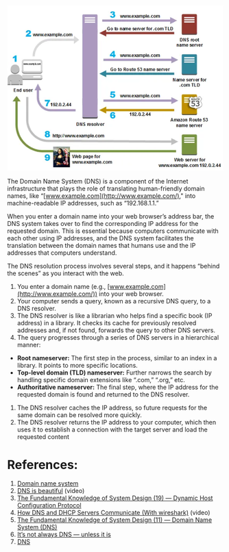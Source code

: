 ![Pasted image 20230826020031](../../_Attachments/Pasted%20image%2020230826020031.png)

The Domain Name System (DNS) is a component of the Internet infrastructure that plays the role of translating human-friendly domain names, like “[www.example.com](http://www.example.com/)," into machine-readable IP addresses, such as “192.168.1.1.” 

When you enter a domain name into your web browser’s address bar, the DNS system takes over to find the corresponding IP address for the requested domain. This is essential because computers communicate with each other using IP addresses, and the DNS system facilitates the translation between the domain names that humans use and the IP addresses that computers understand.

The DNS resolution process involves several steps, and it happens “behind the scenes” as you interact with the web.

1. You enter a domain name (e.g., [www.example.com](http://www.example.com/)) into your web browser.
2. Your computer sends a query, known as a recursive DNS query, to a DNS resolver.
3. The DNS resolver is like a librarian who helps find a specific book (IP address) in a library. It checks its cache for previously resolved addresses and, if not found, forwards the query to other DNS servers.
4. The query progresses through a series of DNS servers in a hierarchical manner:

- **Root nameserver:** The first step in the process, similar to an index in a library. It points to more specific locations.
- **Top-level domain (TLD) nameserver:** Further narrows the search by handling specific domain extensions like “.com,” “.org,” etc.
- **Authoritative nameserver:** The final step, where the IP address for the requested domain is found and returned to the DNS resolver.

1. The DNS resolver caches the IP address, so future requests for the same domain can be resolved more quickly.
2. The DNS resolver returns the IP address to your computer, which then uses it to establish a connection with the target server and load the requested content

# References:

1. [Domain name system](https://github.com/donnemartin/system-design-primer#domain-name-system)
2. [DNS is beautiful](https://www.youtube.com/watch?v=tgWx81_NGcg&list=PLQnljOFTspQUBSgBXilKhRMJ1ACqr7pTr&index=47) (video)
3. [The Fundamental Knowledge of System Design (19) — Dynamic Host Configuration Protocol](https://blog.devgenius.io/the-fundamental-knowledge-of-system-design-19-dynamic-host-configuration-protocol-6ef9d7789be5)
4. [How DNS and DHCP Servers Communicate (With wireshark)](https://www.youtube.com/watch?v=FYcO4ZshG8Q&list=PLQnljOFTspQUBSgBXilKhRMJ1ACqr7pTr&index=58) (video)
5. [The Fundamental Knowledge of System Design (11) — Domain Name System (DNS)](https://experiencestack.co/the-fundamental-knowledge-of-system-design-11-domain-name-system-dns-8f33341e387f)
6. [It’s not always DNS — unless it is](https://medium.com/adevinta-tech-blog/its-not-always-dns-unless-it-is-16858df17d3f)
7. [DNS](https://medium.com/@karan99/system-design-domain-name-system-dns-7a9155be98b5)
